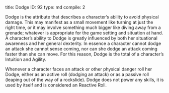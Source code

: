 title:          Dodge
ID:             92
type:           md
compile:        2


Dodge is the attribute that describes a character’s ability to avoid physical damage. This may manifest as a small movement like turning at just the right time, or it may involve something much bigger like diving away from a grenade; whatever is appropriate for the game setting and situation at hand. A character’s ability to Dodge is greatly influenced by both her situational awareness and her general dexterity. In essence a character cannot dodge an attack she cannot sense coming, nor can she dodge an attack coming faster than she can move. For this reason, Dodge is the total of a character’s Intuition and Agility.

Whenever a character faces an attack or other physical danger roll her Dodge, either as an active roll (dodging an attack) or as a passive roll (leaping out of the way of a rockslide). Dodge does not power any skills, it is used by itself and is considered an Reactive Roll.